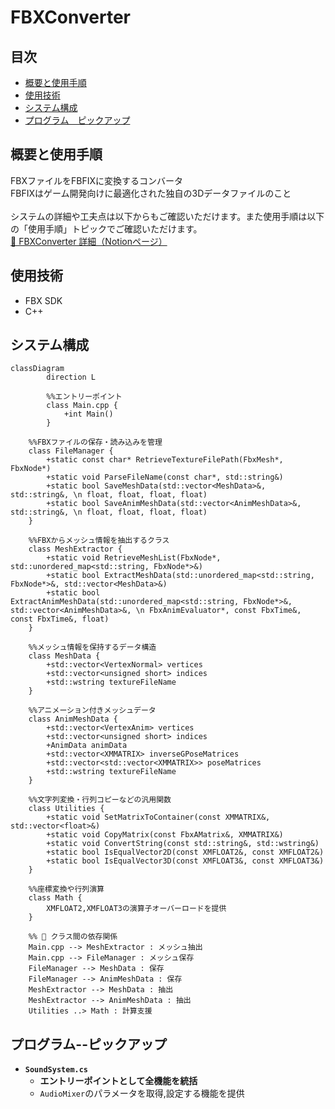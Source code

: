 # FBXConverter

## 目次
- [概要と使用手順](#概要と使用手順)
- [使用技術](#使用技術)
- [システム構成](#システム構成)
- [プログラム　ピックアップ](#プログラム--ピックアップ)

## 概要と使用手順
FBXファイルをFBFIXに変換するコンバータ<br>
FBFIXはゲーム開発向けに最適化された独自の3Dデータファイルのこと<br><br>
システムの詳細や工夫点は以下からもご確認いただけます。また使用手順は以下の「使用手順」トピックでご確認いただけます。<br>
[🔗 FBXConverter 詳細（Notionページ）](https://picturesque-kayak-ac4.notion.site/FBX-196281634a1680ba9dadc5c617618675?pvs=4)

## 使用技術
- FBX SDK
- C++

## システム構成
``` mermaid
classDiagram
		direction L

		%%エントリーポイント
		class Main.cpp {
			+int Main()
		}

    %%FBXファイルの保存・読み込みを管理
    class FileManager {
        +static const char* RetrieveTextureFilePath(FbxMesh*, FbxNode*)
        +static void ParseFileName(const char*, std::string&)
        +static bool SaveMeshData(std::vector<MeshData>&, std::string&, \n float, float, float, float)
        +static bool SaveAnimMeshData(std::vector<AnimMeshData>&, std::string&, \n float, float, float, float)
    }

    %%FBXからメッシュ情報を抽出するクラス
    class MeshExtractor {
        +static void RetrieveMeshList(FbxNode*, std::unordered_map<std::string, FbxNode*>&)
        +static bool ExtractMeshData(std::unordered_map<std::string, FbxNode*>&, std::vector<MeshData>&)
        +static bool ExtractAnimMeshData(std::unordered_map<std::string, FbxNode*>&, std::vector<AnimMeshData>&, \n FbxAnimEvaluator*, const FbxTime&, const FbxTime&, float)
    }

    %%メッシュ情報を保持するデータ構造
    class MeshData {
        +std::vector<VertexNormal> vertices
        +std::vector<unsigned short> indices
        +std::wstring textureFileName
    }

    %%アニメーション付きメッシュデータ
    class AnimMeshData {
        +std::vector<VertexAnim> vertices
        +std::vector<unsigned short> indices
        +AnimData animData
        +std::vector<XMMATRIX> inverseGPoseMatrices
        +std::vector<std::vector<XMMATRIX>> poseMatrices
        +std::wstring textureFileName
    }

    %%文字列変換・行列コピーなどの汎用関数
    class Utilities {
        +static void SetMatrixToContainer(const XMMATRIX&, std::vector<float>&)
        +static void CopyMatrix(const FbxAMatrix&, XMMATRIX&)
        +static void ConvertString(const std::string&, std::wstring&)
        +static bool IsEqualVector2D(const XMFLOAT2&, const XMFLOAT2&)
        +static bool IsEqualVector3D(const XMFLOAT3&, const XMFLOAT3&)
    }

    %%座標変換や行列演算
    class Math {
        XMFLOAT2,XMFLOAT3の演算子オーバーロードを提供
    }

    %% 🔗 クラス間の依存関係
    Main.cpp --> MeshExtractor : メッシュ抽出
    Main.cpp --> FileManager : メッシュ保存
    FileManager --> MeshData : 保存
    FileManager --> AnimMeshData : 保存
    MeshExtractor --> MeshData : 抽出
    MeshExtractor --> AnimMeshData : 抽出
    Utilities ..> Math : 計算支援
```

## プログラム--ピックアップ
- **`SoundSystem.cs`**<br>
  - **エントリーポイントとして全機能を統括**
  - `AudioMixer`のパラメータを取得,設定する機能を提供
